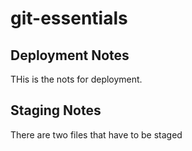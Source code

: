 # git-essentials

## Deployment Notes
THis is the nots for deployment.

## Staging Notes
There are two files that have to be staged
